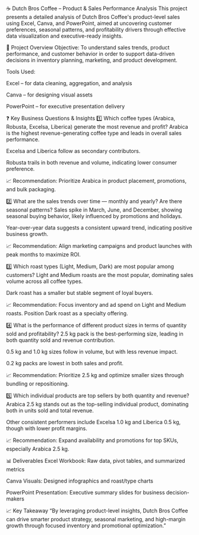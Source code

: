 ☕ Dutch Bros Coffee – Product & Sales Performance Analysis
This project presents a detailed analysis of Dutch Bros Coffee's product-level sales using Excel, Canva, and PowerPoint, aimed at uncovering customer preferences, seasonal patterns, and profitability drivers through effective data visualization and executive-ready insights.

📌 Project Overview
Objective:
To understand sales trends, product performance, and customer behavior in order to support data-driven decisions in inventory planning, marketing, and product development.

Tools Used:

Excel – for data cleaning, aggregation, and analysis

Canva – for designing visual assets

PowerPoint – for executive presentation delivery

❓ Key Business Questions & Insights
1️⃣ Which coffee types (Arabica, Robusta, Excelsa, Liberica) generate the most revenue and profit?
Arabica is the highest revenue-generating coffee type and leads in overall sales performance.

Excelsa and Liberica follow as secondary contributors.

Robusta trails in both revenue and volume, indicating lower consumer preference.

📈 Recommendation: Prioritize Arabica in product placement, promotions, and bulk packaging.

2️⃣ What are the sales trends over time — monthly and yearly? Are there seasonal patterns?
Sales spike in March, June, and December, showing seasonal buying behavior, likely influenced by promotions and holidays.

Year-over-year data suggests a consistent upward trend, indicating positive business growth.

📈 Recommendation: Align marketing campaigns and product launches with peak months to maximize ROI.

3️⃣ Which roast types (Light, Medium, Dark) are most popular among customers?
Light and Medium roasts are the most popular, dominating sales volume across all coffee types.

Dark roast has a smaller but stable segment of loyal buyers.

📈 Recommendation: Focus inventory and ad spend on Light and Medium roasts. Position Dark roast as a specialty offering.

4️⃣ What is the performance of different product sizes in terms of quantity sold and profitability?
2.5 kg pack is the best-performing size, leading in both quantity sold and revenue contribution.

0.5 kg and 1.0 kg sizes follow in volume, but with less revenue impact.

0.2 kg packs are lowest in both sales and profit.

📈 Recommendation: Prioritize 2.5 kg and optimize smaller sizes through bundling or repositioning.

5️⃣ Which individual products are top sellers by both quantity and revenue?
Arabica 2.5 kg stands out as the top-selling individual product, dominating both in units sold and total revenue.

Other consistent performers include Excelsa 1.0 kg and Liberica 0.5 kg, though with lower profit margins.

📈 Recommendation: Expand availability and promotions for top SKUs, especially Arabica 2.5 kg.

📊 Deliverables
Excel Workbook: Raw data, pivot tables, and summarized metrics

Canva Visuals: Designed infographics and roast/type charts

PowerPoint Presentation: Executive summary slides for business decision-makers

📈 Key Takeaway
“By leveraging product-level insights, Dutch Bros Coffee can drive smarter product strategy, seasonal marketing, and high-margin growth through focused inventory and promotional optimization.”

